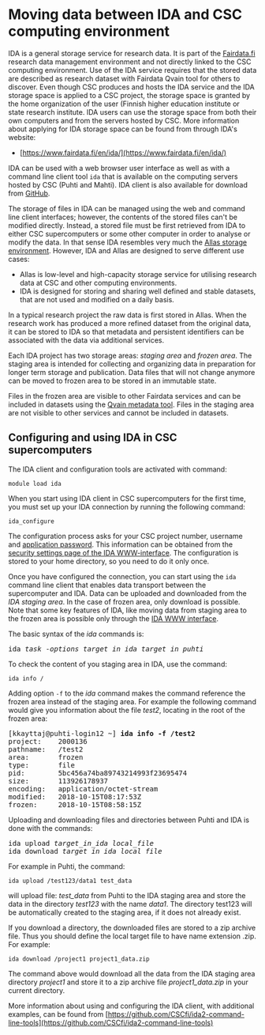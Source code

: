 # Moving data between IDA and CSC computing environment

IDA is a general storage service for research data. It is part of the [Fairdata.fi]( https://www.fairdata.fi/) research data management environment and not directly linked to the CSC computing environment. Use of the IDA service requires that the stored data are described as research dataset with Fairdata Qvain tool for others to discover. Even though CSC produces and hosts the IDA service and the IDA storage space is applied to a CSC project, the storage space is granted by the home organization of the user (Finnish higher education institute or state research institute. IDA users can use the storage space from both their own computers and from the servers hosted by CSC. More information about applying for IDA storage space can be found from through IDA's website:

 * [https://www.fairdata.fi/en/ida/](https://www.fairdata.fi/en/ida/)

IDA can be used with a web browser user interface as well as with a command line client tool `ida` that is available on the computing servers hosted by CSC (Puhti and Mahti). IDA client is also available for download from [GitHub](https://github.com/CSCfi/ida2-command-line-tools).

The storage of files in IDA can be managed using the web and command line client interfaces; however, the contents of the stored files can't be modified directly. Instead, a stored file must be first retrieved from IDA to either CSC supercomputers or some other computer in order to analyse or modify the data. In that sense IDA resembles very much the [Allas storage environment](../Allas/introduction.md). However, IDA and Allas are designed to serve different use cases:

 * Allas is low-level and high-capacity storage service for utilising research data at CSC and other computing environments.          
 * IDA is designed for storing and sharing well defined and stable datasets, that are not used and modified on a daily basis. 

In a typical research project the raw data is first stored in Allas. When the research work has produced a more refined dataset from the original data, it can be stored to IDA so that metadata and persistent identifiers can be associated with the data via additional services. 

Each IDA project has two storage areas: _staging area_ and _frozen area_. The staging area is intended for collecting and organizing data in preparation for longer term storage and publication.  Data files that will not change anymore can be moved to frozen area to be stored in an immutable state. 

Files in the frozen area are visible to other Fairdata services and can be included in datasets using the [Qvain metadata tool](https://www.fairdata.fi/en/qvain/). Files in the staging area are not visible to other services and cannot be included in datasets.



## Configuring and using IDA in CSC supercomputers ##

The IDA client and configuration tools are activated with command:
```text
module load ida
```

When you start using IDA client in CSC supercomputers for the first time, you must set up your IDA connection by running the following command:
```text
ida_configure
```
The configuration process asks for your CSC project number, username and [application password](https://www.fairdata.fi/en/ida/user-guide/#app-passwords). 
This information can be obtained from the [security settings page of the IDA WWW-interface](https://ida.fairdata.fi/settings/user/security). The configuration is stored to your home directory, so you need to do it only once.

Once you have configured the connection, you can start using the `ida` command line client that enables data transport between the supercomputer and IDA. Data can be uploaded and downloaded from the _IDA staging area_. In the case of frozen area, only download is possible. Note that some key features of IDA, like moving data from staging area to the frozen area is possible only through the [IDA WWW interface](https://ida.fairdata.fi).

The basic syntax of the _ida_ commands is:
<pre>
ida <em>task</em> -<em>options target_in_ida target_in_puhti</em>
</pre>

To check the content of you staging area in IDA, use the command:
```text
ida info /
```
Adding option `-f` to the _ida_ command makes the command reference the frozen area instead of the staging area. For example the following command would give you information about the file _test2_, locating in the root of the frozen area:

<pre>
[kkayttaj@puhti-login12 ~] <b>ida info -f /test2</b>
project:    2000136
pathname:   /test2
area:       frozen
type:       file
pid:        5bc456a74ba89743214993f23695474
size:       113926178937
encoding:   application/octet-stream
modified:   2018-10-15T08:17:53Z
frozen:     2018-10-15T08:58:15Z
</pre>


Uploading and downloading files and directories between Puhti and IDA is done with the commands:

<pre>ida upload <em>target_in_ida local_file</em>
ida download <em>target_in_ida local_file</em> 
</pre>

For example in Puhti, the command:
```text
ida upload /test123/data1 test_data
```
will upload file: _test_data_ from Puhti to the IDA staging area and store the data in the directory _test123_ with the name _data1_. The
directory test123 will be automatically created to the staging area, if it does not already exist.

If you download a directory, the downloaded files are stored to a zip archive file. Thus you should define the local target file to have name extension .zip. For example:
```text
ida download /project1 project1_data.zip
```
The command above would download all the data from the IDA staging area directory _project1_ and store it to a zip archive file
_project1_data.zip_ in your current directory.

More information about using and configuring the IDA client, with additional examples, can be found from [https://github.com/CSCfi/ida2-command-line-tools](https://github.com/CSCfi/ida2-command-line-tools)

























